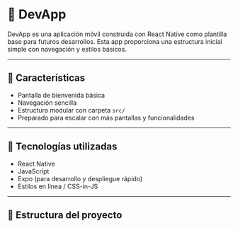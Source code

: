 # 📱 DevApp

DevApp es una aplicación móvil construida con React Native como plantilla base para futuros desarrollos. Esta app proporciona una estructura inicial simple con navegación y estilos básicos.

---

## 🚀 Características

- Pantalla de bienvenida básica
- Navegación sencilla
- Estructura modular con carpeta `src/`
- Preparado para escalar con más pantallas y funcionalidades

---

## 🧰 Tecnologías utilizadas

- React Native
- JavaScript
- Expo (para desarrollo y despliegue rápido)
- Estilos en línea / CSS-in-JS

---

## 📂 Estructura del proyecto

